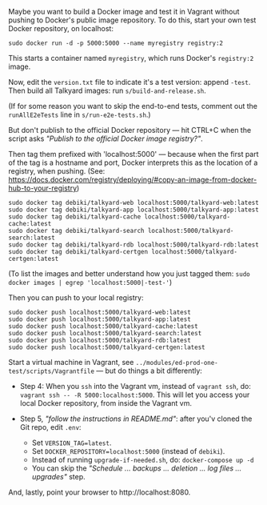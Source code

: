 
Maybe you want to build a Docker image and test it in Vagrant without pushing to Docker's public
image repository. To do this, start your own test Docker repository, on localhost:

    sudo docker run -d -p 5000:5000 --name myregistry registry:2
    
This starts a container named `myregistry`, which runs Docker's `registry:2` image.

Now, edit the `version.txt` file to indicate it's a test version: append `-test`.
Then build all Talkyard images: run `s/build-and-release.sh`.

(If for some reason you want to skip the end-to-end tests, comment out the `runAllE2eTests`
line in `s/run-e2e-tests.sh`.)

But don't publish to the official Docker repository — hit CTRL+C when the script asks
*"Publish to the official Docker image registry?"*.

Then tag them prefixed with 'localhost:5000' — because when the first part of the tag
is a hostname and port, Docker interprets this as the location of a registry, when pushing.
(See: https://docs.docker.com/registry/deploying/#copy-an-image-from-docker-hub-to-your-registry)

    sudo docker tag debiki/talkyard-web localhost:5000/talkyard-web:latest
    sudo docker tag debiki/talkyard-app localhost:5000/talkyard-app:latest
    sudo docker tag debiki/talkyard-cache localhost:5000/talkyard-cache:latest
    sudo docker tag debiki/talkyard-search localhost:5000/talkyard-search:latest
    sudo docker tag debiki/talkyard-rdb localhost:5000/talkyard-rdb:latest
    sudo docker tag debiki/talkyard-certgen localhost:5000/talkyard-certgen:latest

(To list the images and better understand how you just tagged them:
`sudo docker images | egrep 'localhost:5000|-test-'`)

Then you can push to your local registry:

    sudo docker push localhost:5000/talkyard-web:latest
    sudo docker push localhost:5000/talkyard-app:latest
    sudo docker push localhost:5000/talkyard-cache:latest
    sudo docker push localhost:5000/talkyard-search:latest
    sudo docker push localhost:5000/talkyard-rdb:latest
    sudo docker push localhost:5000/talkyard-certgen:latest

Start a virtual machine in Vagrant, see `../modules/ed-prod-one-test/scripts/Vagrantfile`
— but do things a bit differently:

 - Step 4: When you `ssh` into the Vagrant vm, instead of `vagrant ssh`, do:
   `vagrant ssh -- -R 5000:localhost:5000`. This will let you access your local Docker repository,
   from inside the Vagrant vm.

 - Step 5, *"follow the instructions in README.md"*: after you'v cloned the Git repo,
   edit `.env`:

    - Set `VERSION_TAG=latest`.
    - Set `DOCKER_REPOSITORY=localhost:5000` (instead of `debiki`).
    - Instead of running `upgrade-if-needed.sh`, do: `docker-compose up -d`
    - You can skip the *"Schedule ... backups ... deletion ... log files ... upgrades"* step.

And, lastly, point your browser to http://localhost:8080.

